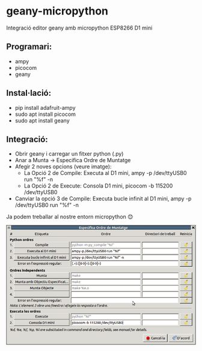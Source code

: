 # geany-micropython
Integració editor geany amb micropython ESP8266 D1 mini

## Programari:
* ampy
* picocom
* geany

## Instal·lació:
* pip install adafruit-ampy
* sudo apt install picocom
* sudo apt install geany

## Integració:
* Obrir geany i carregar un fitxer python (.py)
* Anar a Munta -> Especifica Ordre de Muntatge
* Afegir 2 noves opcions (veure imatge):
  * La Opció 2 de Compile: Executa al D1 mini, ampy -p /dev/ttyUSB0 run "%f" -n
  * La Opció 2 de Execute: Consola D1 mini, picocom -b 115200 /dev/ttyUSB0 
* Canviar la opció 3 de Compile: Executa bucle infinit al D1 mini, ampy -p /dev/ttyUSB0 run "%f" -n

Ja podem treballar al nostre entorn micropython :blush:

![Captura de pantalla](/screenshot.png)
